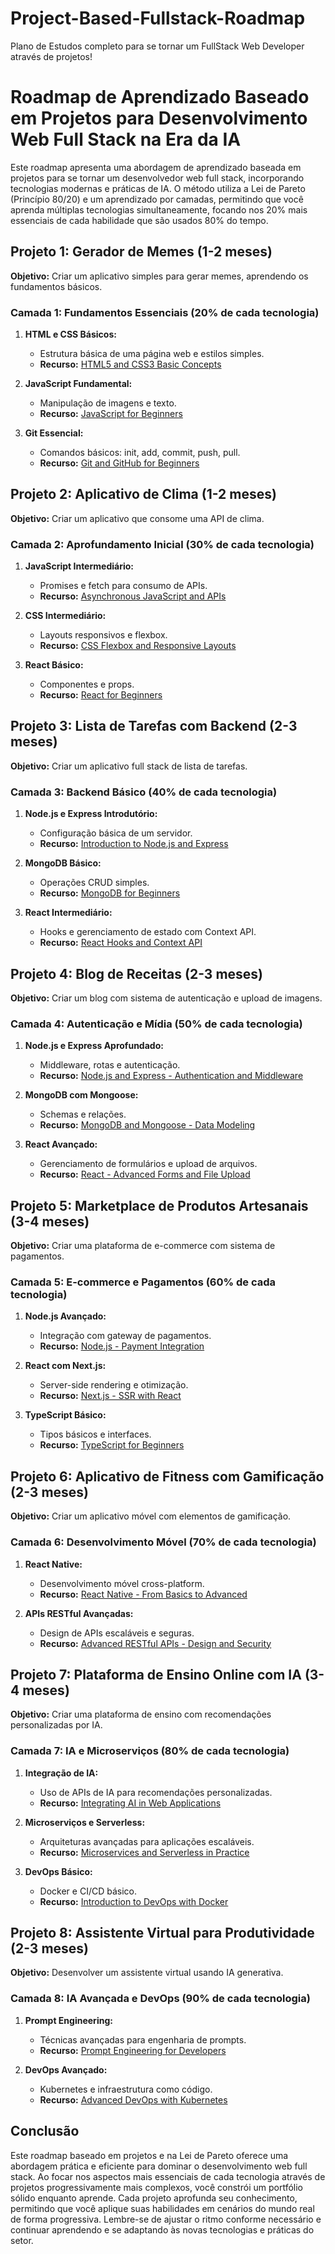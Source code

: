 # Project-Based-Fullstack-Roadmap
Plano de Estudos completo para se tornar um FullStack Web Developer através de projetos!

# Roadmap de Aprendizado Baseado em Projetos para Desenvolvimento Web Full Stack na Era da IA

Este roadmap apresenta uma abordagem de aprendizado baseada em projetos para se tornar um desenvolvedor web full stack, incorporando tecnologias modernas e práticas de IA. O método utiliza a Lei de Pareto (Princípio 80/20) e um aprendizado por camadas, permitindo que você aprenda múltiplas tecnologias simultaneamente, focando nos 20% mais essenciais de cada habilidade que são usados 80% do tempo.

## Projeto 1: Gerador de Memes (1-2 meses)
**Objetivo:** Criar um aplicativo simples para gerar memes, aprendendo os fundamentos básicos.

### Camada 1: Fundamentos Essenciais (20% de cada tecnologia)
1. **HTML e CSS Básicos:**
   - Estrutura básica de uma página web e estilos simples.
   - **Recurso:** [HTML5 and CSS3 Basic Concepts](https://www.youtube.com/results?search_query=HTML5+and+CSS3+Basic+Concepts)

2. **JavaScript Fundamental:**
   - Manipulação de imagens e texto.
   - **Recurso:** [JavaScript for Beginners](https://www.youtube.com/results?search_query=JavaScript+for+Beginners)

3. **Git Essencial:**
   - Comandos básicos: init, add, commit, push, pull.
   - **Recurso:** [Git and GitHub for Beginners](https://www.youtube.com/results?search_query=Git+and+GitHub+for+Beginners)

## Projeto 2: Aplicativo de Clima (1-2 meses)
**Objetivo:** Criar um aplicativo que consome uma API de clima.

### Camada 2: Aprofundamento Inicial (30% de cada tecnologia)
1. **JavaScript Intermediário:**
   - Promises e fetch para consumo de APIs.
   - **Recurso:** [Asynchronous JavaScript and APIs](https://www.youtube.com/results?search_query=Asynchronous+JavaScript+and+APIs)

2. **CSS Intermediário:**
   - Layouts responsivos e flexbox.
   - **Recurso:** [CSS Flexbox and Responsive Layouts](https://www.youtube.com/results?search_query=CSS+Flexbox+and+Responsive+Layouts)

3. **React Básico:**
   - Componentes e props.
   - **Recurso:** [React for Beginners](https://www.youtube.com/results?search_query=React+for+Beginners)

## Projeto 3: Lista de Tarefas com Backend (2-3 meses)
**Objetivo:** Criar um aplicativo full stack de lista de tarefas.

### Camada 3: Backend Básico (40% de cada tecnologia)
1. **Node.js e Express Introdutório:**
   - Configuração básica de um servidor.
   - **Recurso:** [Introduction to Node.js and Express](https://www.youtube.com/results?search_query=Introduction+to+Node.js+and+Express)

2. **MongoDB Básico:**
   - Operações CRUD simples.
   - **Recurso:** [MongoDB for Beginners](https://www.youtube.com/results?search_query=MongoDB+for+Beginners)

3. **React Intermediário:**
   - Hooks e gerenciamento de estado com Context API.
   - **Recurso:** [React Hooks and Context API](https://www.youtube.com/results?search_query=React+Hooks+and+Context+API)

## Projeto 4: Blog de Receitas (2-3 meses)
**Objetivo:** Criar um blog com sistema de autenticação e upload de imagens.

### Camada 4: Autenticação e Mídia (50% de cada tecnologia)
1. **Node.js e Express Aprofundado:**
   - Middleware, rotas e autenticação.
   - **Recurso:** [Node.js and Express - Authentication and Middleware](https://www.youtube.com/results?search_query=Node.js+and+Express+Authentication+and+Middleware)

2. **MongoDB com Mongoose:**
   - Schemas e relações.
   - **Recurso:** [MongoDB and Mongoose - Data Modeling](https://www.youtube.com/results?search_query=MongoDB+and+Mongoose+Data+Modeling)

3. **React Avançado:**
   - Gerenciamento de formulários e upload de arquivos.
   - **Recurso:** [React - Advanced Forms and File Upload](https://www.youtube.com/results?search_query=React+Advanced+Forms+and+File+Upload)

## Projeto 5: Marketplace de Produtos Artesanais (3-4 meses)
**Objetivo:** Criar uma plataforma de e-commerce com sistema de pagamentos.

### Camada 5: E-commerce e Pagamentos (60% de cada tecnologia)
1. **Node.js Avançado:**
   - Integração com gateway de pagamentos.
   - **Recurso:** [Node.js - Payment Integration](https://www.youtube.com/results?search_query=Node.js+Payment+Integration)

2. **React com Next.js:**
   - Server-side rendering e otimização.
   - **Recurso:** [Next.js - SSR with React](https://www.youtube.com/results?search_query=Next.js+SSR+with+React)

3. **TypeScript Básico:**
   - Tipos básicos e interfaces.
   - **Recurso:** [TypeScript for Beginners](https://www.youtube.com/results?search_query=TypeScript+for+Beginners)

## Projeto 6: Aplicativo de Fitness com Gamificação (2-3 meses)
**Objetivo:** Criar um aplicativo móvel com elementos de gamificação.

### Camada 6: Desenvolvimento Móvel (70% de cada tecnologia)
1. **React Native:**
   - Desenvolvimento móvel cross-platform.
   - **Recurso:** [React Native - From Basics to Advanced](https://www.youtube.com/results?search_query=React+Native+From+Basics+to+Advanced)

2. **APIs RESTful Avançadas:**
   - Design de APIs escaláveis e seguras.
   - **Recurso:** [Advanced RESTful APIs - Design and Security](https://www.youtube.com/results?search_query=Advanced+RESTful+APIs+Design+and+Security)

## Projeto 7: Plataforma de Ensino Online com IA (3-4 meses)
**Objetivo:** Criar uma plataforma de ensino com recomendações personalizadas por IA.

### Camada 7: IA e Microserviços (80% de cada tecnologia)
1. **Integração de IA:**
   - Uso de APIs de IA para recomendações personalizadas.
   - **Recurso:** [Integrating AI in Web Applications](https://www.youtube.com/results?search_query=Integrating+AI+in+Web+Applications)

2. **Microserviços e Serverless:**
   - Arquiteturas avançadas para aplicações escaláveis.
   - **Recurso:** [Microservices and Serverless in Practice](https://www.youtube.com/results?search_query=Microservices+and+Serverless+in+Practice)

3. **DevOps Básico:**
   - Docker e CI/CD básico.
   - **Recurso:** [Introduction to DevOps with Docker](https://www.youtube.com/results?search_query=Introduction+to+DevOps+with+Docker)

## Projeto 8: Assistente Virtual para Produtividade (2-3 meses)
**Objetivo:** Desenvolver um assistente virtual usando IA generativa.

### Camada 8: IA Avançada e DevOps (90% de cada tecnologia)
1. **Prompt Engineering:**
   - Técnicas avançadas para engenharia de prompts.
   - **Recurso:** [Prompt Engineering for Developers](https://www.youtube.com/results?search_query=Prompt+Engineering+for+Developers)

2. **DevOps Avançado:**
   - Kubernetes e infraestrutura como código.
   - **Recurso:** [Advanced DevOps with Kubernetes](https://www.youtube.com/results?search_query=Advanced+DevOps+with+Kubernetes)

## Conclusão

Este roadmap baseado em projetos e na Lei de Pareto oferece uma abordagem prática e eficiente para dominar o desenvolvimento web full stack. Ao focar nos aspectos mais essenciais de cada tecnologia através de projetos progressivamente mais complexos, você constrói um portfólio sólido enquanto aprende. Cada projeto aprofunda seu conhecimento, permitindo que você aplique suas habilidades em cenários do mundo real de forma progressiva. Lembre-se de ajustar o ritmo conforme necessário e continuar aprendendo e se adaptando às novas tecnologias e práticas do setor.
